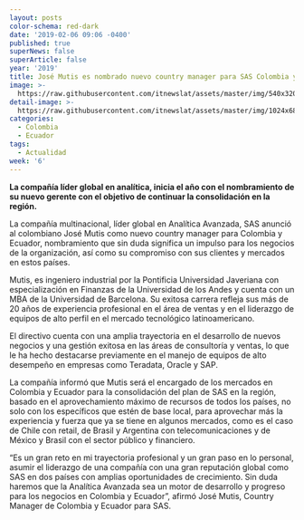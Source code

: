 ```yaml
---
layout: posts
color-schema: red-dark
date: '2019-02-06 09:06 -0400'
published: true
superNews: false
superArticle: false
year: '2019'
title: José Mutis es nombrado nuevo country manager para SAS Colombia y Ecuador
image: >-
  https://raw.githubusercontent.com/itnewslat/assets/master/img/540x320/Jose-Mutis-p.jpg
detail-image: >-
  https://raw.githubusercontent.com/itnewslat/assets/master/img/1024x680/Jose-Mutis-g.jpg
categories:
  - Colombia
  - Ecuador
tags:
  - Actualidad
week: '6'
---
```

**La compañía líder global en analítica, inicia el año con el nombramiento de su nuevo gerente con el objetivo de continuar la consolidación en la región.**

La compañía multinacional, líder global en Analítica Avanzada, SAS anunció al colombiano José Mutis  como nuevo country manager para Colombia y Ecuador, nombramiento que sin duda significa un impulso para los negocios de la organización, así como su compromiso con sus clientes y mercados en estos países.

Mutis, es ingeniero industrial por la Pontificia Universidad Javeriana con especialización en Finanzas de la Universidad de los Andes y cuenta con un MBA de la Universidad de Barcelona. Su exitosa carrera refleja sus más de 20 años de experiencia profesional en el área de ventas y en  el liderazgo de equipos de alto perfil en el mercado tecnológico latinoamericano.

El directivo cuenta con una amplia trayectoria en el desarrollo de nuevos negocios y una gestión exitosa en las áreas de consultoría y ventas, lo que le ha hecho destacarse previamente en el manejo de equipos de alto desempeño en empresas como Teradata, Oracle y SAP.

La compañía informó que Mutis será el encargado de los mercados en Colombia y Ecuador para la consolidación del plan de SAS en la región, basado en el aprovechamiento máximo de recursos de todos los países, no solo con los específicos que estén de base local, para aprovechar más la experiencia y fuerza que ya se tiene en algunos mercados, como es el caso de Chile con retail, de Brasil y Argentina con telecomunicaciones y de México y Brasil con el sector público y financiero.

“Es un gran reto en mi trayectoria profesional y un gran paso en lo personal, asumir el liderazgo de una compañía con una gran reputación global como SAS en dos países con amplias oportunidades de crecimiento. Sin duda haremos que la Analítica Avanzada sea un motor de desarrollo y progreso para los negocios en Colombia y Ecuador”, afirmó José Mutis, Country Manager de Colombia y Ecuador para SAS.